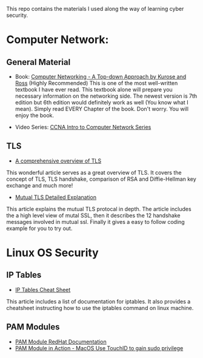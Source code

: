 This repo contains the materials I used along the way of learning cyber security.

# Computer Network:
## General Material
* Book: [Computer Networking - A Top-down Approach by Kurose and Ross](https://www.pearson.com/us/higher-education/program/Kurose-Computer-Networking-A-Top-Down-Approach-7th-Edition/PGM1101673.html) (Highly Recommended)
This is one of the most well-written textbook I have ever read. This textbook alone will prepare you necessary information on the networking side. The newest version is 7th edition but 6th edition would definitely work as well (You know what I mean). Simply read EVERY Chapter of the book. Don't worry. You will enjoy the book.

* Video Series: [CCNA Intro to Computer Network Series](https://www.youtube.com/watch?v=n2D1o-aM-2s&list=PLh94XVT4dq02frQRRZBHzvj2hwuhzSByN)

## TLS
* [A comprehensive overview of TLS](https://hpbn.co/transport-layer-security-tls/)


This wonderful article serves as a great overview of TLS. It covers the concept of TLS, TLS handshake, comparison of RSA and Diffie-Hellman key exchange and much more!

* [Mutual TLS Detailed Explanation](https://www.codeproject.com/Articles/326574/An-Introduction-to-Mutual-SSL-Authentication)

    
This article explains the mutual TLS protocal in depth. The article includes the a high level view of mutal SSL, then it describes the 12 handshake messages involved in mutual ssl. Finally it gives a easy to follow coding example for you to try out.


# Linux OS Security
## IP Tables
* [IP Tables Cheat Sheet](https://gist.github.com/davydany/0ad377f6de3c70056d2bd0f1549e1017)

This article includes a list of documentation for iptables. It also provides a cheatsheet instructing how to use the iptables command on linux machine.

## PAM Modules
* [PAM Module RedHat Documentation](https://access.redhat.com/documentation/en-us/red_hat_enterprise_linux/6/html/managing_smart_cards/pluggable_authentication_modules)
* [PAM Module in Action - MacOS Use TouchID to gain sudo privilege](https://apple.stackexchange.com/questions/259093/can-touch-id-for-the-mac-touch-bar-authenticate-sudo-users-and-admin-privileges/306324#306324)
